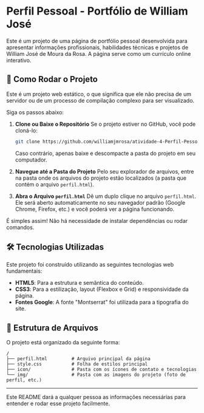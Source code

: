 # Perfil Pessoal - Portfólio de William José

Este é um projeto de uma página de portfólio pessoal desenvolvida para apresentar informações profissionais, habilidades técnicas e projetos de William José de Moura da Rosa. A página serve como um currículo online interativo.

## 🚀 Como Rodar o Projeto

Este é um projeto web estático, o que significa que ele não precisa de um servidor ou de um processo de compilação complexo para ser visualizado.

Siga os passos abaixo:

1.  **Clone ou Baixe o Repositório**
    Se o projeto estiver no GitHub, você pode cloná-lo:

    ```bash
    git clone https://github.com/williamjmrosa/atividade-4-Perfil-Pessoal.git
    ```

    Caso contrário, apenas baixe e descompacte a pasta do projeto em seu computador.

2.  **Navegue até a Pasta do Projeto**
    Pelo seu explorador de arquivos, entre na pasta onde os arquivos do projeto estão localizados (a pasta que contém o arquivo `perfil.html`).

3.  **Abra o Arquivo `perfil.html`**
    Dê um duplo clique no arquivo `perfil.html`. Ele será aberto automaticamente no seu navegador padrão (Google Chrome, Firefox, etc.) e você poderá ver a página funcionando.

É simples assim\! Não há necessidade de instalar dependências ou rodar comandos.

## 🛠️ Tecnologias Utilizadas

Este projeto foi construído utilizando as seguintes tecnologias web fundamentais:

  * **HTML5**: Para a estrutura e semântica do conteúdo.
  * **CSS3**: Para a estilização, layout (Flexbox e Grid) e responsividade da página.
  * **Fontes Google**: A fonte "Montserrat" foi utilizada para a tipografia do site.

## 📂 Estrutura de Arquivos

O projeto está organizado da seguinte forma:

```
/
├── perfil.html         # Arquivo principal da página
├── style.css           # Folha de estilos principal
├── icon/               # Pasta com os ícones de contato e tecnologias
└── img/                # Pasta com as imagens do projeto (foto de perfil, etc.)
```

-----

Este README dará a qualquer pessoa as informações necessárias para entender e rodar esse projeto facilmente.
